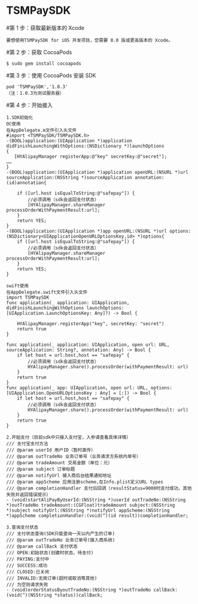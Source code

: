 # TSMPaySDK

#第 1 步：获取最新版本的 Xcode

    要想使用TSMPaySDK for iOS 开发项目，您需要 8.0 版或更高版本的 Xcode。

#第 2 步：获取 CocoaPods

    $ sudo gem install cocoapods

#第 3 步：使用 CocoaPods 安装 SDK

    pod 'TSMPaySDK','1.0.3'
    （注：1.0.3为测试服务器）

#第 4 步：开始接入

    1.SDK初始化
    OC使用
    在AppDelegate.m文件引入头文件
    #import <TSMPaySDK/TSMPaySDK.h>
    -(BOOL)application:(UIApplication *)application didFinishLaunchingWithOptions:(NSDictionary *)launchOptions
    {  
       [HYAlipayManager registerApp:@"key" secretKey:@"secret"];
    ……
    }
    -(BOOL)application:(UIApplication *)application openURL:(NSURL *)url sourceApplication:(NSString *)sourceApplication annotation:(id)annotation{
        
        if ([url.host isEqualToString:@"safepay"]) {
            //必须调用（sdk会返回支付状态）
            [HYAlipayManager.shareManager processOrderWithPaymentResult:url];
        }
        return YES;
    }
    -(BOOL)application:(UIApplication *)app openURL:(NSURL *)url options:(NSDictionary<UIApplicationOpenURLOptionsKey,id> *)options{
        if ([url.host isEqualToString:@"safepay"]) {
            //必须调用（sdk会返回支付状态）
            [HYAlipayManager.shareManager processOrderWithPaymentResult:url];
        }
        return YES;
    }
    
    swift使用
    在AppDelegate.swift文件引入头文件
    import TSMPaySDK
    func application(_ application: UIApplication, didFinishLaunchingWithOptions launchOptions: [UIApplication.LaunchOptionsKey: Any]?) -> Bool {
        
        HYAlipayManager.registerApp("key", secretKey: "secret")
        return true
    }
    
    func application(_ application: UIApplication, open url: URL, sourceApplication: String?, annotation: Any) -> Bool {
        if let host = url.host,host == "safepay" {
            //必须调用（sdk会返回支付状态）
            HYAlipayManager.share().processOrder(withPaymentResult: url)
        }
        return true
    }
    func application(_ app: UIApplication, open url: URL, options: [UIApplication.OpenURLOptionsKey : Any] = [:]) -> Bool {
        if let host = url.host,host == "safepay" {
            //必须调用（sdk会返回支付状态）
            HYAlipayManager.share().processOrder(withPaymentResult: url)
        }
        return true
    }
    
    2.开始支付（目前sdk中只接入支付宝，入参请查看具体详情）
    /// 支付宝支付方法
    /// @param userId 用户ID（暂时直传）
    /// @param outTradeNo 业务订单号（业务请求方系统内单号）
    /// @param tradeAmount 交易金额（单位：元）
    /// @param subject 订单标题
    /// @param notifyUrl 接入商后台结果通知地址
    /// @param appScheme 应用注册scheme,在Info.plist定义URL types
    /// @param completionHandler 支付后回调（resultStatus=9000时支付成功，其他失败并返回错误提示）
    - (void)startAliPayByUserId:(NSString *)userId outTradeNo:(NSString *)outTradeNo tradeAmount:(CGFloat)tradeAmount subject:(NSString *)subject notifyUrl:(NSString *)notifyUrl appScheme:(NSString *)appScheme completionHandler:(void(^)(id result))completionHandler;
    
    3.查询支付状态
    /// 支付状态查询(SDK只能查询一天以内产生的订单)
    /// @param outTradeNo 业务订单号(接入商系统)
    /// @param callBack 支付状态
    /// OPEN:初始状态(创建时状态，待支付)
    /// PAYING:支付中
    /// SUCCESS:成功
    /// CLOSED:已关闭
    /// INVALID:无效订单(超时或取消等其他)
    /// 为空则请求失败
    - (void)orderStatusByoutTradeNo:(NSString *)outTradeNo callBack:(void(^)(NSString *status))callBack;
